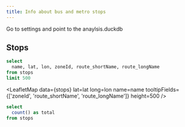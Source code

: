```yaml
---
title: Info about bus and metro stops
---
```


Go to settings and point to the anaylsis.duckdb

## Stops

```sql stops
select
  name, lat, lon, zoneId, route_shortName, route_longName
from stops
limit 500
```

<LeafletMap
data={stops}
lat=lat
long=lon
name=name
tooltipFields={['zoneId', 'route_shortName', 'route_longName']}
height=500
/>

```sql total_stops
select
  count() as total
from stops
```

<BigValue data={total_stops} value=total/>
